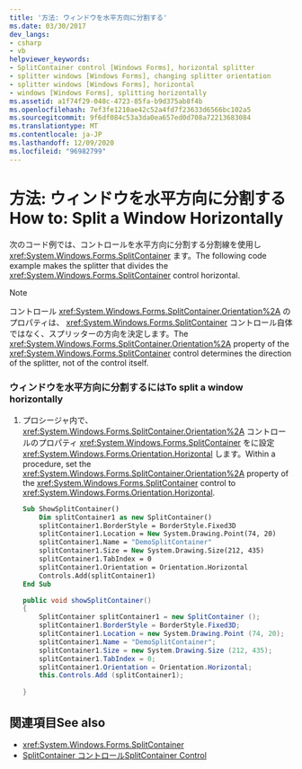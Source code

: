 ```yaml
---
title: '方法: ウィンドウを水平方向に分割する'
ms.date: 03/30/2017
dev_langs:
- csharp
- vb
helpviewer_keywords:
- SplitContainer control [Windows Forms], horizontal splitter
- splitter windows [Windows Forms], changing splitter orientation
- splitter windows [Windows Forms], horizontal
- windows [Windows Forms], splitting horizontally
ms.assetid: a1f74f29-048c-4723-85fa-b9d375ab8f4b
ms.openlocfilehash: 7ef3fe1210ae42c52a4fd7f23633d6566bc102a5
ms.sourcegitcommit: 9f6df084c53a3da0ea657ed0d708a72213683084
ms.translationtype: MT
ms.contentlocale: ja-JP
ms.lasthandoff: 12/09/2020
ms.locfileid: "96982799"
---
```

# <a name="how-to-split-a-window-horizontally"></a><span data-ttu-id="d1632-102">方法: ウィンドウを水平方向に分割する</span><span class="sxs-lookup"><span data-stu-id="d1632-102">How to: Split a Window Horizontally</span></span>
<span data-ttu-id="d1632-103">次のコード例では、コントロールを水平方向に分割する分割線を使用し <xref:System.Windows.Forms.SplitContainer> ます。</span><span class="sxs-lookup"><span data-stu-id="d1632-103">The following code example makes the splitter that divides the <xref:System.Windows.Forms.SplitContainer> control horizontal.</span></span>  
  
> [!NOTE]
> <span data-ttu-id="d1632-104">コントロール <xref:System.Windows.Forms.SplitContainer.Orientation%2A> のプロパティは、 <xref:System.Windows.Forms.SplitContainer> コントロール自体ではなく、スプリッターの方向を決定します。</span><span class="sxs-lookup"><span data-stu-id="d1632-104">The <xref:System.Windows.Forms.SplitContainer.Orientation%2A> property of the <xref:System.Windows.Forms.SplitContainer> control determines the direction of the splitter, not of the control itself.</span></span>  
  
### <a name="to-split-a-window-horizontally"></a><span data-ttu-id="d1632-105">ウィンドウを水平方向に分割するには</span><span class="sxs-lookup"><span data-stu-id="d1632-105">To split a window horizontally</span></span>  
  
1. <span data-ttu-id="d1632-106">プロシージャ内で、 <xref:System.Windows.Forms.SplitContainer.Orientation%2A> コントロールのプロパティ <xref:System.Windows.Forms.SplitContainer> をに設定 <xref:System.Windows.Forms.Orientation.Horizontal> します。</span><span class="sxs-lookup"><span data-stu-id="d1632-106">Within a procedure, set the <xref:System.Windows.Forms.SplitContainer.Orientation%2A> property of the <xref:System.Windows.Forms.SplitContainer> control to <xref:System.Windows.Forms.Orientation.Horizontal>.</span></span>  
  
    ```vb  
    Sub ShowSplitContainer()  
        Dim splitContainer1 as new SplitContainer()  
        splitContainer1.BorderStyle = BorderStyle.Fixed3D  
        splitContainer1.Location = New System.Drawing.Point(74, 20)  
        splitContainer1.Name = "DemoSplitContainer"  
        splitContainer1.Size = New System.Drawing.Size(212, 435)  
        splitContainer1.TabIndex = 0  
        splitContainer1.Orientation = Orientation.Horizontal  
        Controls.Add(splitContainer1)  
    End Sub  
    ```  
  
    ```csharp  
    public void showSplitContainer()  
    {  
        SplitContainer splitContainer1 = new SplitContainer ();  
        splitContainer1.BorderStyle = BorderStyle.Fixed3D;  
        splitContainer1.Location = new System.Drawing.Point (74, 20);  
        splitContainer1.Name = "DemoSplitContainer";  
        splitContainer1.Size = new System.Drawing.Size (212, 435);  
        splitContainer1.TabIndex = 0;  
        splitContainer1.Orientation = Orientation.Horizontal;  
        this.Controls.Add (splitContainer1);  
  
    }  
    ```  
  
## <a name="see-also"></a><span data-ttu-id="d1632-107">関連項目</span><span class="sxs-lookup"><span data-stu-id="d1632-107">See also</span></span>

- <xref:System.Windows.Forms.SplitContainer>
- [<span data-ttu-id="d1632-108">SplitContainer コントロール</span><span class="sxs-lookup"><span data-stu-id="d1632-108">SplitContainer Control</span></span>](splitcontainer-control-windows-forms.md)
